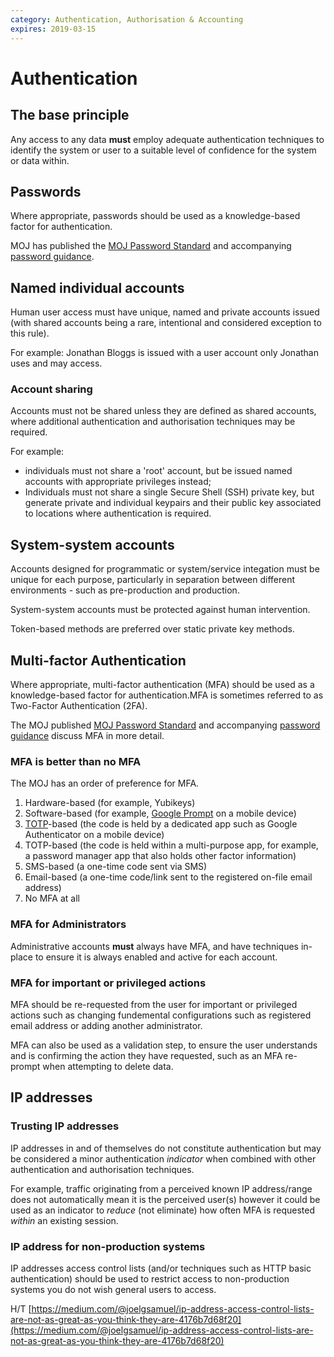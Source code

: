 ```yaml
---
category: Authentication, Authorisation & Accounting
expires: 2019-03-15
---
```

# Authentication

## The base principle

Any access to any data **must** employ adequate authentication techniques to identify the system or user to a suitable level of confidence for the system or data within.

## Passwords

Where appropriate, passwords should be used as a knowledge-based factor for authentication.

MOJ has published the [MOJ Password Standard](https://github.com/ministryofjustice/itpolicycontent/blob/master/content/security/framework/password-standard.md) and accompanying [password guidance](https://github.com/ministryofjustice/itpolicycontent/blob/master/content/security/framework/password-guidance.md).

## Named individual accounts

Human user access must have unique, named and private accounts issued (with shared accounts being a rare, intentional and considered exception to this rule).

For example: Jonathan Bloggs is issued with a user account only Jonathan uses and may access.

### Account sharing

Accounts must not be shared unless they are defined as shared accounts, where additional authentication and authorisation techniques may be required.

For example:

- individuals must not share a 'root' account, but be issued named accounts with appropriate privileges instead;
- Individuals must not share a single Secure Shell (SSH) private key, but generate private and individual keypairs and their public key associated to locations where authentication is required.

## System-system accounts

Accounts designed for programmatic or system/service integation must be unique for each purpose, particularly in separation between different environments - such as pre-production and production.

System-system accounts must be protected against human intervention.

Token-based methods are preferred over static private key methods.

## Multi-factor Authentication

Where appropriate, multi-factor authentication (MFA) should be used as a knowledge-based factor for authentication.MFA is sometimes referred to as Two-Factor Authentication (2FA).

The MOJ published [MOJ Password Standard](https://github.com/ministryofjustice/itpolicycontent/blob/master/content/security/framework/password-standard.md) and accompanying [password guidance](https://github.com/ministryofjustice/itpolicycontent/blob/master/content/security/framework/password-guidance.md) discuss MFA in more detail.

### MFA is better than no MFA

The MOJ has an order of preference for MFA.

1. Hardware-based (for example,  Yubikeys)
2. Software-based (for example, [Google Prompt](https://support.google.com/accounts/answer/6361026?co=GENIE.Platform%3DAndroid&hl=en) on a mobile device)
3. [TOTP](https://en.wikipedia.org/wiki/Time-based_One-time_Password_algorithm)-based (the code is held by a dedicated app such as Google Authenticator on a mobile device)
4. TOTP-based (the code is held within a multi-purpose app, for example, a password manager app that also holds other factor information)
5. SMS-based (a one-time code sent via SMS)
6. Email-based (a one-time code/link sent to the registered on-file email address)
7. No MFA at all

### MFA for Administrators

Administrative accounts **must** always have MFA, and have techniques in-place to ensure it is always enabled and active for each account.

### MFA for important or privileged actions

MFA should be re-requested from the user for important or privileged actions such as changing fundemental configurations such as registered email address or adding another administrator.

MFA can also be used as a validation step, to ensure the user understands and is confirming the action they have requested, such as an MFA re-prompt when attempting to delete data.

## IP addresses

### Trusting IP addresses

IP addresses in and of themselves do not constitute authentication but may be considered a minor authentication *indicator* when combined with other authentication and authorisation techniques.

For example, traffic originating from a perceived known IP address/range does not automatically mean it is the perceived user(s) however it could be used as an indicator to *reduce* (not eliminate) how often MFA is requested *within* an existing session.

### IP address for non-production systems

IP addresses access control lists (and/or techniques such as HTTP basic authentication) should be used to restrict access to non-production systems you do not wish general users to access.

H/T [https://medium.com/@joelgsamuel/ip-address-access-control-lists-are-not-as-great-as-you-think-they-are-4176b7d68f20](https://medium.com/@joelgsamuel/ip-address-access-control-lists-are-not-as-great-as-you-think-they-are-4176b7d68f20)